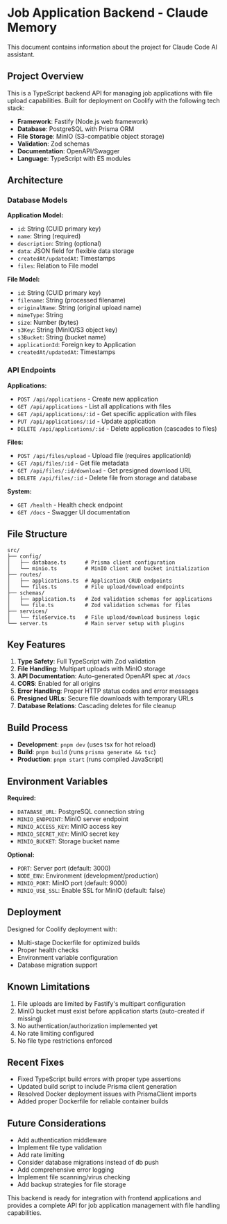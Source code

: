 # Job Application Backend - Claude Memory

This document contains information about the project for Claude Code AI assistant.

## Project Overview

This is a TypeScript backend API for managing job applications with file upload capabilities. Built for deployment on Coolify with the following tech stack:

- **Framework**: Fastify (Node.js web framework)
- **Database**: PostgreSQL with Prisma ORM
- **File Storage**: MinIO (S3-compatible object storage)
- **Validation**: Zod schemas
- **Documentation**: OpenAPI/Swagger
- **Language**: TypeScript with ES modules

## Architecture

### Database Models

**Application Model:**
- `id`: String (CUID primary key)
- `name`: String (required)
- `description`: String (optional)
- `data`: JSON field for flexible data storage
- `createdAt/updatedAt`: Timestamps
- `files`: Relation to File model

**File Model:**
- `id`: String (CUID primary key)
- `filename`: String (processed filename)
- `originalName`: String (original upload name)
- `mimeType`: String
- `size`: Number (bytes)
- `s3Key`: String (MinIO/S3 object key)
- `s3Bucket`: String (bucket name)
- `applicationId`: Foreign key to Application
- `createdAt/updatedAt`: Timestamps

### API Endpoints

**Applications:**
- `POST /api/applications` - Create new application
- `GET /api/applications` - List all applications with files
- `GET /api/applications/:id` - Get specific application with files
- `PUT /api/applications/:id` - Update application
- `DELETE /api/applications/:id` - Delete application (cascades to files)

**Files:**
- `POST /api/files/upload` - Upload file (requires applicationId)
- `GET /api/files/:id` - Get file metadata
- `GET /api/files/:id/download` - Get presigned download URL
- `DELETE /api/files/:id` - Delete file from storage and database

**System:**
- `GET /health` - Health check endpoint
- `GET /docs` - Swagger UI documentation

## File Structure

```
src/
├── config/
│   ├── database.ts      # Prisma client configuration
│   └── minio.ts         # MinIO client and bucket initialization
├── routes/
│   ├── applications.ts  # Application CRUD endpoints
│   └── files.ts         # File upload/download endpoints
├── schemas/
│   ├── application.ts   # Zod validation schemas for applications
│   └── file.ts          # Zod validation schemas for files
├── services/
│   └── fileService.ts   # File upload/download business logic
└── server.ts            # Main server setup with plugins
```

## Key Features

1. **Type Safety**: Full TypeScript with Zod validation
2. **File Handling**: Multipart uploads with MinIO storage
3. **API Documentation**: Auto-generated OpenAPI spec at `/docs`
4. **CORS**: Enabled for all origins
5. **Error Handling**: Proper HTTP status codes and error messages
6. **Presigned URLs**: Secure file downloads with temporary URLs
7. **Database Relations**: Cascading deletes for file cleanup

## Build Process

- **Development**: `pnpm dev` (uses tsx for hot reload)
- **Build**: `pnpm build` (runs `prisma generate && tsc`)
- **Production**: `pnpm start` (runs compiled JavaScript)

## Environment Variables

**Required:**
- `DATABASE_URL`: PostgreSQL connection string
- `MINIO_ENDPOINT`: MinIO server endpoint
- `MINIO_ACCESS_KEY`: MinIO access key
- `MINIO_SECRET_KEY`: MinIO secret key
- `MINIO_BUCKET`: Storage bucket name

**Optional:**
- `PORT`: Server port (default: 3000)
- `NODE_ENV`: Environment (development/production)
- `MINIO_PORT`: MinIO port (default: 9000)
- `MINIO_USE_SSL`: Enable SSL for MinIO (default: false)

## Deployment

Designed for Coolify deployment with:
- Multi-stage Dockerfile for optimized builds
- Proper health checks
- Environment variable configuration
- Database migration support

## Known Limitations

1. File uploads are limited by Fastify's multipart configuration
2. MinIO bucket must exist before application starts (auto-created if missing)
3. No authentication/authorization implemented yet
4. No rate limiting configured
5. No file type restrictions enforced

## Recent Fixes

- Fixed TypeScript build errors with proper type assertions
- Updated build script to include Prisma client generation
- Resolved Docker deployment issues with PrismaClient imports
- Added proper Dockerfile for reliable container builds

## Future Considerations

- Add authentication middleware
- Implement file type validation
- Add rate limiting
- Consider database migrations instead of db push
- Add comprehensive error logging
- Implement file scanning/virus checking
- Add backup strategies for file storage

This backend is ready for integration with frontend applications and provides a complete API for job application management with file handling capabilities.